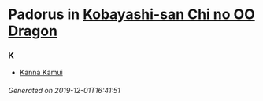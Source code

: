 # Padorus in [Kobayashi-san Chi no OO Dragon](https://myanimelist.net/anime/35145/Kobayashi-san_Chi_no_OO_Dragon)

### K
* [Kanna Kamui](https://github.com/shadow578/Padoru-Padoru/blob/master/table-of-contents/characters/KannaKamui.md)

###### Generated on 2019-12-01T16:41:51
